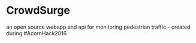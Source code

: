 
# CrowdSurge
an open source webapp and api for monitoring pedestrian traffic - created during #AcornHack2016
